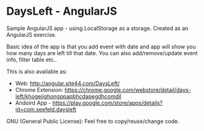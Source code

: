 DaysLeft - AngularJS
========

Sample AngularJS app - using LocalStorage as a storage. Created as an AngularJS exercise.

Basic idea of the app is that you add event with date and app will show you how many days are left till that date. 
You can also add/remove/update event info, filter table etc..

This is also available as:
- Web: http://angular.site44.com/DaysLeft/
- Chrome Extension: https://chrome.google.com/webstore/detail/days-left/khogeiighongppapbhcdapegdhcomdil
- Andoird App - https://play.google.com/store/apps/details?id=com.seefeld.daysleft


GNU (General Public License): Feel free to copy/reuse/change code.
